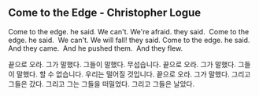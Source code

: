 Come to the Edge - Christopher Logue
---
Come to the edge. he said.
We can't. We're afraid. they said. 
Come to the edge. he said. 
We can't. We will fall! they said.
Come to the edge. he said. 
And they came. 
And he pushed them. 
And they flew.

끝으로 오라. 그가 말했다.
그들이 말했다. 무섭습니다.
끝으로 오라. 그가 말했다.
그들이 말했다. 할 수 없습니다. 우리는 떨어질 것입니다.
끝으로 오라. 그가 말했다.
그리고 그들은 갔다.
그리고 그는 그들을 떠밀었다.
그리고 그들은 날았다.